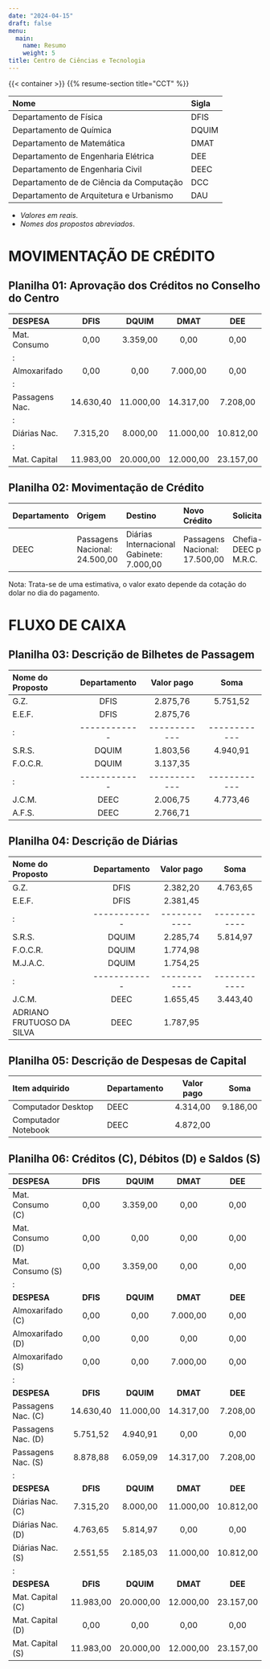 ```yaml
---
date: "2024-04-15"
draft: false
menu:
  main:
    name: Resumo
    weight: 5
title: Centro de Ciências e Tecnologia
---
```


{{< container >}}
    {{% resume-section title="CCT" %}}

| Nome                                     | Sigla |
| :--------------------------------------- | :---- |
| Departamento de Física                   | DFIS  |
| Departamento de Química                  | DQUIM |
| Departamento de Matemática               | DMAT  |
| Departamento de Engenharia Elétrica      | DEE   |
| Departamento de Engenharia Civil         | DEEC  |
| Departamento de de Ciência da Computação | DCC   |
| Departamento de Arquitetura e Urbanismo  | DAU   |





- _Valores em reais_.
- _Nomes dos propostos abreviados_.



# MOVIMENTAÇÃO DE CRÉDITO


## Planilha 01: Aprovação dos Créditos no Conselho do Centro

|DESPESA            |DFIS      |DQUIM     |DMAT      |DEE       |DEEC      |DCC       |DAU       |Centro    |
|:----------------  |:-----:   |:-----:   |:-----:   |:-----:   |:-----:   |:-----:   |:-----:   |:-----:   |
|Mat. Consumo       |0,00      |3.359,00  |0,00      |0,00      |11.000,00 |0,00      |3.500,00  |4.000,00  |
|:                  |          |          |          |          |          |          |          |          |
|Almoxarifado       |0,00      |0,00      |7.000,00  |0,00      |1.500,00  |1.936,25  |3.500,00  |10.000,00 |
|:                  |          |          |          |          |          |          |          |          |
|Passagens Nac.     |14.630,40 |11.000,00 |14.317,00 |7.208,00  |24.500,00 |16.000,00 |8.000,00  |8.000,00  |
|:                  |          |          |          |          |          |          |          |          |
|Diárias Nac.       |7.315,20  |8.000,00  |11.000,00 |10.812,00 |10.500,00 |20.000,00 |8.000,00  |7.353,39  |
|:                  |          |          |          |          |          |          |          |          |
|Mat. Capital       |11.983,00 |20.000,00 |12.000,00 |23.157,00 |25.057,00 |0,00      |13.644,00 |5.725,00  |



## Planilha 02: Movimentação de Crédito

|Departamento   |Origem           |Destino        |Novo Crédito   |Solicitante    |
|:--------------|:--------------  |:--------------|:--------------|:--------------|
|DEEC|Passagens Nacional: 24.500,00|Diárias Internacional Gabinete: 7.000,00|Passagens Nacional: 17.500,00|Chefia--DEEC para M.R.C.|


Nota: Trata-se de uma estimativa, o valor exato depende da cotação do dolar no dia do pagamento.



# FLUXO DE CAIXA


## Planilha 03: Descrição de Bilhetes de Passagem

| Nome do Proposto                   | Departamento | Valor pago   | Soma         |
| :--------------------------------- | :----------: | :----------: | :----------: |
| G.Z.                               | DFIS         | 2.875,76     | 5.751,52     |
| E.E.F.                             | DFIS         | 2.875,76     |              |
|:                                   | ------------ | ------------ | ------------ |
| S.R.S.                             | DQUIM        | 1.803,56     | 4.940,91     |
| F.O.C.R.                           | DQUIM        | 3.137,35     |              |
|:                                   | ------------ | ------------ | ------------ |
| J.C.M.                             | DEEC         | 2.006,75     | 4.773,46     |
| A.F.S.                             | DEEC         | 2.766,71     |              |


## Planilha 04: Descrição de Diárias

| Nome do Proposto                   | Departamento | Valor pago   | Soma         |
| :--------------------------------- | :----------: | :----------: | :----------: |
| G.Z.                               | DFIS         | 2.382,20     | 4.763,65     |
| E.E.F.                             | DFIS         | 2.381,45     |              |
|:                                   | ------------ | ------------ | ------------ |
| S.R.S.                             | DQUIM        | 2.285,74     | 5.814,97     |
| F.O.C.R.                           | DQUIM        | 1.774,98     |              |
| M.J.A.C.                           | DQUIM        | 1.754,25     |              |
|:                                   | ------------ | ------------ | ------------ |
| J.C.M.                             | DEEC         | 1.655,45     | 3.443,40     |
| ADRIANO FRUTUOSO DA SILVA          | DEEC         | 1.787,95     |              |


## Planilha 05: Descrição de Despesas de Capital

| Item adquirido                     | Departamento | Valor pago   | Soma         |
| :--------------------------------- | :----------- | :----------: | :----------: |
| Computador Desktop                 | DEEC         | 4.314,00     | 9.186,00     |
| Computador Notebook                | DEEC         | 4.872,00     |              |


 

## Planilha 06: Créditos (C), Débitos (D) e Saldos (S)

|DESPESA            |DFIS      |DQUIM     |DMAT      |DEE       |DEEC      |DCC       |DAU       |Centro    |
|:----------------  |:-----:   |:-----:   |:-----:   |:-----:   |:-----:   |:-----:   |:-----:   |:-----:   |
|Mat. Consumo (C)   |0,00      |3.359,00  |0,00      |0,00      |11.000,00 |0,00      |3.500,00  |4.000,00  |
|Mat. Consumo (D)   |0,00      |0,00      |0,00      |0,00      |0,00      |0,00      |0,00      |0,00      |
|Mat. Consumo (S)   |0,00      |3.359,00  |0,00      |0,00      |11.000,00 |0,00      |3.500,00  |4.000,00  |
|:                  |          |          |          |          |          |          |          |          |
|**DESPESA**        |**DFIS**  |**DQUIM** |**DMAT**  |**DEE**   |**DEEC**  |**DCC**   |**DAU**   |**Centro**|
|Almoxarifado (C)   |0,00      |0,00      |7.000,00  |0,00      |1.500,00  |1.936,25  |3.500,00  |10.000,00 |
|Almoxarifado (D)   |0,00      |0,00      |0,00      |0,00      |0,00      |0,00      |0,00      |0,00      |
|Almoxarifado (S)   |0,00      |0,00      |7.000,00  |0,00      |1.500,00  |1.936,25  |3.500,00  |10.000,00 |
|:                  |          |          |          |          |          |          |          |          |
|**DESPESA**        |**DFIS**  |**DQUIM** |**DMAT**  |**DEE**   |**DEEC**  |**DCC**   |**DAU**   |**Centro**|
|Passagens Nac. (C) |14.630,40 |11.000,00 |14.317,00 |7.208,00  |17.500,00 |16.000,00 |8.000,00  |8.000,00  |
|Passagens Nac. (D) |5.751,52  |4.940,91  |0,00      |0,00      |4.773,46  |0,00      |0,00      |0,00      |
|Passagens Nac. (S) |8.878,88  |6.059,09  |14.317,00 |7.208,00  |12.726,54 |16.000,00 |8.000,00  |8.000,00  |
|:                  |          |          |          |          |          |          |          |          |
|**DESPESA**        |**DFIS**  |**DQUIM** |**DMAT**  |**DEE**   |**DEEC**  |**DCC**   |**DAU**   |**Centro**|
|Diárias Nac. (C)   |7.315,20  |8.000,00  |11.000,00 |10.812,00 |10.500,00 |20.000,00 |8.000,00  |7.353,39  |
|Diárias Nac. (D)   |4.763,65  |5.814,97  |0,00      |0,00      |3.443,40  |0,00      |0,00      |0,00      |
|Diárias Nac. (S)   |2.551,55  |2.185,03  |11.000,00 |10.812,00 |7.056,60  |20.000,00 |8.000,00  |7.353,39  |
|:                  |          |          |          |          |          |          |          |          |
|**DESPESA**        |**DFIS**  |**DQUIM** |**DMAT**  |**DEE**   |**DEEC**  |**DCC**   |**DAU**   |**Centro**|
|Mat. Capital (C)   |11.983,00 |20.000,00 |12.000,00 |23.157,00 |25.057,00 |0,00      |13.644,00 |5.725,00  |
|Mat. Capital (D)   |0,00      |0,00      |0,00      |0,00      |9.186,00  |0,00      |0,00      |0,00      |
|Mat. Capital (S)   |11.983,00 |20.000,00 |12.000,00 |23.157,00 |15.871,00 |0,00      |13.644,00 |5.725,00  |


